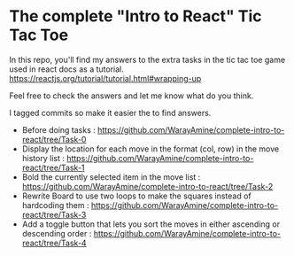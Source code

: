 # The complete "Intro to React" Tic Tac Toe
In this repo, you'll find my answers to the extra tasks in the tic tac toe game used in react docs as a tutorial. https://reactjs.org/tutorial/tutorial.html#wrapping-up

Feel free to check the answers and let me know what do you think.

I tagged commits so make it easier the to find answers. 

- Before doing tasks : https://github.com/WarayAmine/complete-intro-to-react/tree/Task-0
- Display the location for each move in the format (col, row) in the move history list : https://github.com/WarayAmine/complete-intro-to-react/tree/Task-1
- Bold the currently selected item in the move list : https://github.com/WarayAmine/complete-intro-to-react/tree/Task-2
- Rewrite Board to use two loops to make the squares instead of hardcoding them : https://github.com/WarayAmine/complete-intro-to-react/tree/Task-3
- Add a toggle button that lets you sort the moves in either ascending or descending order : https://github.com/WarayAmine/complete-intro-to-react/tree/Task-4
